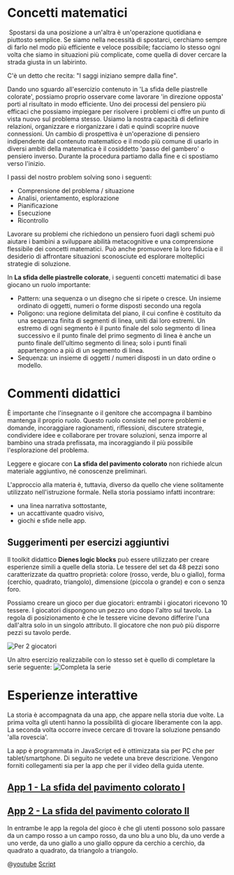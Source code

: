 # Concetti matematici
​
Spostarsi da una posizione a un'altra è un'operazione quotidiana e piuttosto semplice. Se siamo nella necessità di spostarci, cerchiamo sempre di farlo nel modo più efficiente e veloce possibile; facciamo lo stesso ogni volta che siamo in situazioni più complicate, come quella di dover cercare la strada giusta in un labirinto.

C'è un detto che recita: "I saggi iniziano sempre dalla fine".

Dando uno sguardo all'esercizio contenuto in 'La sfida delle piastrelle colorate', possiamo proprio osservare come lavorare 'in direzione opposta' porti al  risultato in modo efficiente. Uno dei processi del pensiero più efficaci che possiamo impiegare per risolvere i problemi ci offre un punto di vista nuovo sul problema stesso. Usiamo la nostra capacità di definire relazioni, organizzare e riorganizzare i dati e quindi scoprire nuove connessioni. Un cambio di prospettiva è un'operazione di pensiero indipendente dal contenuto matematico e il modo più comune di usarlo in diversi ambiti della matematica è il cosiddetto 'passo del gambero' o pensiero inverso. Durante la procedura partiamo dalla fine e ci spostiamo verso l'inizio.

I passi del nostro problem solving sono i seguenti:
+ Comprensione del problema / situazione
+ Analisi, orientamento, esplorazione
+ Pianificazione
+ Esecuzione
+ Ricontrollo

Lavorare su problemi che richiedono un pensiero fuori dagli schemi può aiutare i bambini a sviluppare abilità metacognitive e una comprensione flessibile dei concetti matematici. Può anche promuovere la loro fiducia e il desiderio di affrontare situazioni sconosciute ed esplorare molteplici strategie di soluzione.

In **La sfida delle piastrelle colorate**, i seguenti concetti matematici di base giocano un ruolo importante:

+ Pattern: una sequenza o un disegno che si ripete o cresce. Un insieme ordinato di oggetti, numeri o forme disposti secondo una regola
+ Poligono: una regione delimitata del piano, il cui confine è costituito da una sequenza finita di segmenti di linea, uniti dai loro estremi. Un estremo di ogni segmento è il punto finale del solo segmento di linea successivo e il punto finale del primo segmento di linea è anche un punto finale dell'ultimo segmento di linea; solo i punti finali appartengono a più di un segmento di linea.
+ Sequenza: un insieme di oggetti / numeri disposti in un dato ordine o modello.


# Commenti didattici

È importante che l'insegnante o il genitore che accompagna il bambino mantenga il proprio ruolo. Questo ruolo consiste nel porre problemi e domande, incoraggiare ragionamenti, riflessioni, discutere strategie, condividere idee e collaborare per trovare soluzioni, senza imporre al bambino una strada prefissata, ma incoraggiando il più possibile l'esplorazione del problema.

Leggere e giocare con **La sfida del pavimento colorato** non richiede alcun materiale aggiuntivo, né conoscenze preliminari.

L'approccio alla materia è, tuttavia, diverso da quello che viene solitamente utilizzato nell'istruzione formale. Nella storia possiamo infatti incontrare:
+ una linea narrativa sottostante,
+ un accattivante quadro visivo,
+ giochi e sfide nelle app. 


## Suggerimenti per esercizi aggiuntivi

Il toolkit didattico **Dienes logic blocks** può essere utilizzato per creare esperienze simili a quelle della storia. Le tessere del set da 48 pezzi sono caratterizzate da quattro proprietà: colore (rosso, verde, blu o giallo), forma (cerchio, quadrato, triangolo), dimensione (piccola o grande) e con o senza foro.

Possiamo creare un gioco per due giocatori: entrambi i giocatori ricevono 10 tessere. I giocatori dispongono un pezzo uno dopo l'altro sul tavolo. La regola di posizionamento è che le tessere vicine devono differire l'una dall'altra solo in un singolo attributo. Il giocatore che non può più disporre pezzi su tavolo perde. 

![Per 2 giocatori](/stories/logi-2/img/dienes1.png)

Un altro esercizio realizzabile con lo stesso set è quello di completare la serie seguente:
![Completa la serie](/stories/logi-2/img/dienes2.png)

# Esperienze interattive

La storia è accompagnata da una app, che appare nella storia due volte. La prima volta gli utenti hanno la possibilità di giocare liberamente con la app. La seconda volta occorre invece cercare di trovare la soluzione pensando 'alla rovescia'.

La app è programmata in JavaScript ed è ottimizzata sia per PC che per tablet/smartphone. Di seguito ne vedete una breve descrizione. Vengono forniti collegamenti sia per la app che per il video della guida utente. 


## [App 1 - La sfida del pavimento colorato I]($HUB_URL/story/the-tiled-floor-trap/?actionLink=firstGame)
## [App 2 - La sfida del pavimento colorato II]($HUB_URL/story/the-tiled-floor-trap/?actionLink=secondGame)
In entrambe le app la regola del gioco è che gli utenti possono solo passare da un campo rosso a un campo rosso, da uno blu a uno blu, da uno verde a uno verde, da uno giallo a uno giallo oppure da cerchio a cerchio, da quadrato a quadrato, da triangolo a triangolo.

@[youtube](ORR614pbLzk?_align-center_&hl=it&cc_lang_pref=it&cc=1)
[Script](/stories/logi-2/transcripts/Script2.pdf)

